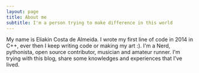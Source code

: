 ```yaml
---
layout: page
title: About me
subtitle: I'm a person trying to make difference in this world
---
```


My name is Eliakin Costa de Almeida. I wrote my first line of code in 2014 in C++, ever then I keep writing code or making my art :). I'm a Nerd, pythonista, open source contributor, musician and amateur runner. I'm trying with this blog, share some knowledges and experiences that I've lived.
